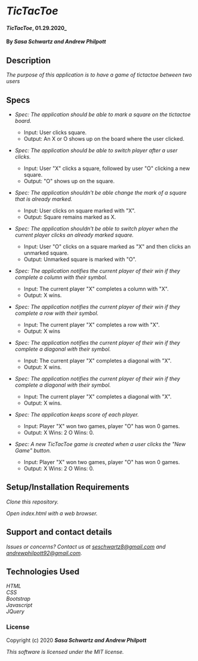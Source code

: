# _TicTacToe_
#### _TicTacToe_, 01.29.2020_
#### By _**Sasa Schwartz and Andrew Philpott**_
## Description
_The purpose of this application is to have a game of tictactoe between two users_

## Specs
* _Spec: The application should be able to mark a square on the tictactoe board._
    * Input: User clicks square.
    * Output: An X or O shows up on the board where the user clicked.

* _Spec: The application should be able to switch player after a user clicks._
    * Input: User "X" clicks a square, followed by user "O" clicking a new square.
    * Output: "O" shows up on the square.

* _Spec: The application shouldn't be able change the mark of a square that is already marked._
    * Input: User clicks on square marked with "X".
    * Output: Square remains marked as X.

* _Spec: The application shouldn't be able to switch player when the current player clicks an already marked square._
    * Input: User "O" clicks on a square marked as "X" and then clicks an unmarked square.
    * Output: Unmarked square is marked with "O".

* _Spec: The application notifies the current player of their win if they complete a column with their symbol._
    * Input: The current player "X" completes a column with "X".
    * Output: X wins.

* _Spec: The application notifies the current player of their win if they complete a row with their symbol._
    * Input: The current player "X" completes a row with "X".
    * Output: X wins

* _Spec: The application notifies the current player of their win if they complete a diagonal with their symbol._
    * Input: The current player "X" completes a diagonal with "X".
    * Output: X wins.

* _Spec: The application notifies the current player of their win if they complete a diagonal with their symbol._
    * Input: The current player "X" completes a diagonal with "X".
    * Output: X wins.

* _Spec: The application keeps score of each player._
    * Input: Player "X" won two games, player "O" has won 0 games.
    * Output: X Wins: 2     O Wins: 0.

* _Spec: A new TicTacToe game is created when a user clicks the "New Game" button._
    * Input: Player "X" won two games, player "O" has won 0 games.
    * Output: X Wins: 2     O Wins: 0.

## Setup/Installation Requirements
_Clone this repository._

_Open index.html with a web browser._

## Support and contact details
_Issues or concerns? Contact us at seschwartz8@gmail.com and andrewphilpott92@gmail.com._

## Technologies Used
_HTML_<br>
_CSS_<br>
_Bootstrap_<br>
_Javascript_<br>
_JQuery_

### License
Copyright (c) 2020 **_Sasa Schwartz and Andrew Philpott_**

*This software is licensed under the MIT license.*

